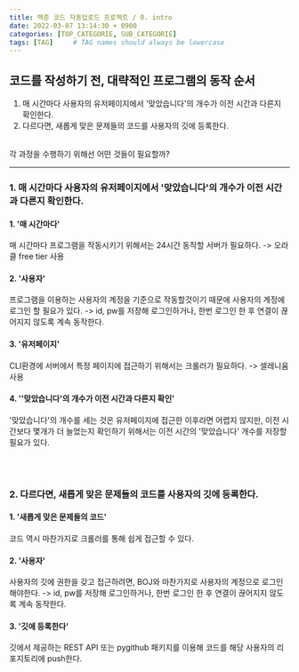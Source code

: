 ```yaml
---
title: 백준 코드 자동업로드 프로젝트 / 0. intro
date: 2022-03-07 13:14:30 + 0900
categories: [TOP_CATEGORIE, SUB_CATEGORIE]
tags: [TAG]     # TAG names should always be lowercase
---
```


## 코드를 작성하기 전, 대략적인 프로그램의 동작 순서

1. 매 시간마다 사용자의 유저페이지에서 '맞았습니다'의 개수가 이전 시간과 다른지 확인한다.
1. 다르다면, 새롭게 맞은 문제들의 코드를 사용자의 깃에 등록한다.

<br>
각 과정을 수행하기 위해선 어떤 것들이 필요할까?

---

### 1. 매 시간마다 사용자의 유저페이지에서 '맞았습니다'의 개수가 이전 시간과 다른지 확인한다.


#### 1. '매 시간마다'

매 시간마다 프로그램을 작동시키기 위해서는 24시간 동작할 서버가 필요하다. -> 오라클 free tier 사용

#### 2. '사용자'

프로그램을 이용하는 사용자의 계정을 기준으로 작동할것이기 때문에 사용자의 계정에 로그인 할 필요가 있다. -> id, pw를 저장해 로그인하거나, 한번 로그인 한 후 연결이 끊어지지 않도록 계속 동작한다.

#### 3. '유저페이지'

CLI환경에 서버에서 특정 페이지에 접근하기 위해서는 크롤러가 필요하다. -> 셀레니움 사용

#### 4. ''맞았습니다'의 개수가 이전 시간과 다른지 확인'

'맞았습니다'의 개수를 세는 것은 유저페이지에 접근한 이후라면 어렵지 않지만, 이전 시간보다 몇개가 더 늘었는지 확인하기 위해서는 이전 시간의 '맞았습니다' 개수를 저장할 필요가 있다.

<br>
<br>

### 2. 다르다면, 새롭게 맞은 문제들의 코드를 사용자의 깃에 등록한다.


#### 1. '새롭게 맞은 문제들의 코드'

코드 역시 마찬가지로 크롤러를 통해 쉽게 접근할 수 있다.

#### 2. '사용자'

사용자의 깃에 권한을 갖고 접근하려면, BOJ와 마찬가지로 사용자의 계정으로 로그인 해야한다. -> id, pw를 저장해 로그인하거나, 한번 로그인 한 후 연결이 끊어지지 않도록 계속 동작한다.

#### 3. '깃에 등록한다'

깃에서 제공하는 REST API 또는 pygithub 패키지를 이용해 코드를 해당 사용자의 리포지토리에 push한다.